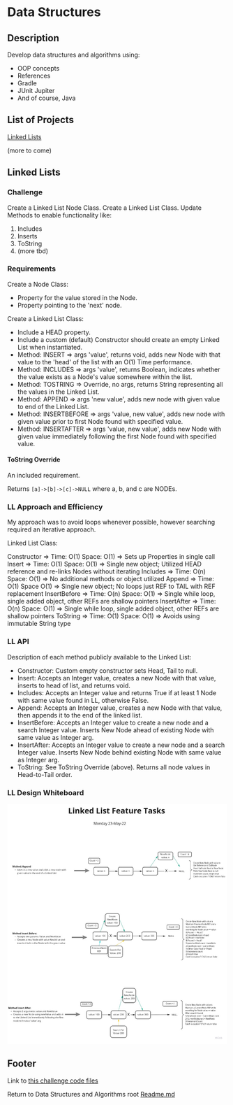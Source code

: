# Data Structures

## Description

Develop data structures and algorithms using:

- OOP concepts
- References
- Gradle
- JUnit Jupiter
- And of course, Java

## List of Projects

[Linked Lists](#linked-lists)

(more to come)

## Linked Lists

### Challenge

Create a Linked List Node Class.
Create a Linked List Class.
Update Methods to enable functionality like:

1. Includes
2. Inserts
3. ToString
4. (more tbd)

### Requirements

Create a Node Class:

- Property for the value stored in the Node.
- Property pointing to the 'next' node.

Create a Linked List Class:

- Include a HEAD property.
- Include a custom (default) Constructor should create an empty Linked List when instantiated.
- Method: INSERT => args 'value', returns void, adds new Node with that value to the 'head' of the list with an O(1) Time performance.
- Method: INCLUDES => args 'value', returns Boolean, indicates whether the value exists as a Node's value somewhere within the list.
- Method: TOSTRING => Override, no args, returns String representing all the values in the Linked List.
- Method: APPEND => args 'new value', adds new node with given value to end of the Linked List.
- Method: INSERTBEFORE => args 'value, new value', adds new node with given value prior to first Node found with specified value.
- Method: INSERTAFTER => args 'value, new value', adds new Node with given value immediately following the first Node found with specified value.

#### ToString Override

An included requirement.

Returns `[a]->[b]->[c]->NULL` where a, b, and c are NODEs.

### LL Approach and Efficiency

My approach was to avoid loops whenever possible, however searching required an iterative approach.

Linked List Class:

Constructor => Time: O(1) Space: O(1) => Sets up Properties in single call
Insert => Time: O(1) Space: O(1) => Single new object; Utilized HEAD reference and re-links Nodes without iterating
Includes => Time: O(n) Space: O(1) => No additional methods or object utilized
Append => Time: O(1) Space O(1) => Single new object; No loops just REF to TAIL with REF replacement
InsertBefore => Time: O(n) Space: O(1) => Single while loop, single added object, other REFs are shallow pointers
InsertAfter => Time: O(n) Space: O(1) => Single while loop, single added object, other REFs are shallow pointers
ToString => Time: O(1) Space: O(1) => Avoids using immutable String type

### LL API

Description of each method publicly available to the Linked List:

- Constructor: Custom empty constructor sets Head, Tail to null.
- Insert: Accepts an Integer value, creates a new Node with that value, inserts to head of list, and returns void.
- Includes: Accepts an Integer value and returns True if at least 1 Node with same value found in LL, otherwise False.
- Append: Accepts an Integer value, creates a new Node with that value, then appends it to the end of the linked list.
- InsertBefore: Accepts an Integer value to create a new node and a search Integer value. Inserts New Node ahead of existing Node with same value as Integer arg.
- InsertAfter: Accepts an Integer value to create a new node and a search Integer value. Inserts New Node behind existing Node with same value as Integer arg.
- ToString: See ToString Override (above). Returns all node values in Head-to-Tail order.

### LL Design Whiteboard

![Features: insertBefore, insertAfter, and append](res/Append-InsertB4-InsertAfter.jpg)

## Footer

Link to [this challenge code files](../datastructures/lib/src/main/)

Return to Data Structures and Algorithms root [Readme.md](../../README.md)
